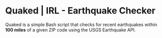 # Quaked | IRL - Earthquake Checker

Quaked is a simple Bash script that checks for recent earthquakes within **100 miles** of a given ZIP code using the USGS Earthquake API.
